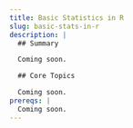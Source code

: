 ```yaml
---
title: Basic Statistics in R
slug: basic-stats-in-r
description: |
  ## Summary

  Coming soon.

  ## Core Topics

  Coming soon.
prereqs: |
  Coming soon.
---
```


